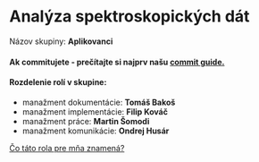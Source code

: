# Analýza spektroskopických dát

Názov skupiny: **Aplikovanci**

#### Ak commitujete - prečítajte si najprv našu [commit guide.](https://github.com/TIS2016/Analyza-spektroskopickych-dat/blob/master/docs/commit-guide.md)

#### Rozdelenie rolí v skupine:

- manažment dokumentácie: **Tomáš Bakoš**
- manažment implementácie: **Filip Kováč**
- manažment práce: **Martin Šomodi**
- manažment komunikácie: **Ondrej Husár**

[Čo táto rola pre mňa znamená?](http://dai.fmph.uniba.sk/courses/tvorbaIS/o_projektoch.html "see section: Režim")
